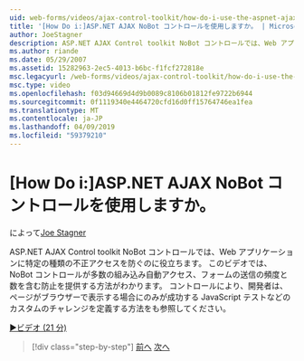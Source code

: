 ```yaml
---
uid: web-forms/videos/ajax-control-toolkit/how-do-i-use-the-aspnet-ajax-nobot-control
title: '[How Do i:]ASP.NET AJAX NoBot コントロールを使用しますか。 | Microsoft Docs'
author: JoeStagner
description: ASP.NET AJAX Control toolkit NoBot コントロールでは、Web アプリケーションに特定の種類の不正アクセスを防ぐのに役立ちます。 このビデオではどのようにしています.
ms.author: riande
ms.date: 05/29/2007
ms.assetid: 15282963-2ec5-4013-b6bc-f1fcf272818e
msc.legacyurl: /web-forms/videos/ajax-control-toolkit/how-do-i-use-the-aspnet-ajax-nobot-control
msc.type: video
ms.openlocfilehash: f03d94669d4d9b0089c8106b01812fe9722b6944
ms.sourcegitcommit: 0f1119340e4464720cfd16d0ff15764746ea1fea
ms.translationtype: MT
ms.contentlocale: ja-JP
ms.lasthandoff: 04/09/2019
ms.locfileid: "59379210"
---
```

# <a name="how-do-i-use-the-aspnet-ajax-nobot-control"></a>[How Do i:]ASP.NET AJAX NoBot コントロールを使用しますか。

によって[Joe Stagner](https://github.com/JoeStagner)

ASP.NET AJAX Control toolkit NoBot コントロールでは、Web アプリケーションに特定の種類の不正アクセスを防ぐのに役立ちます。 このビデオでは、NoBot コントロールが多数の組み込み自動アクセス、フォームの送信の頻度と数を含む防止を提供する方法がわかります。 コントロールにより、開発者は、ページがブラウザーで表示する場合にのみが成功する JavaScript テストなどのカスタムのチャレンジを定義する方法をも参照してください。

[&#9654;ビデオ (21 分)](https://channel9.msdn.com/Blogs/ASP-NET-Site-Videos/how-do-i-use-the-aspnet-ajax-nobot-control)

> [!div class="step-by-step"]
> [前へ](how-do-i-use-the-aspnet-ajax-mutuallyexclusive-checkbox-extender.md)
> [次へ](how-do-i-use-the-aspnet-ajax-listsearch-extender.md)
